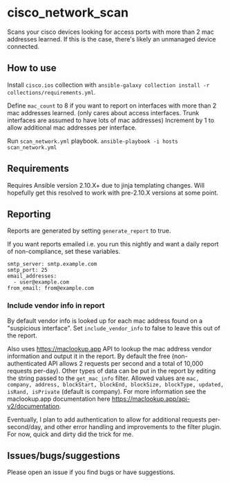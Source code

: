 # cisco_network_scan

Scans your cisco devices looking for access ports with more than 2 mac addresses learned. If this is the case, there's likely an unmanaged device connected.

## How to use

Install `cisco.ios` collection with `ansible-galaxy collection install -r collections/requirements.yml`.

Define `mac_count` to 8 if you want to report on interfaces with more than 2 mac addresses learned. (only cares about access interfaces. Trunk interfaces are assumed to have lots of mac addresses) Increment by 1 to allow additional mac addresses per interface.

Run `scan_network.yml` playbook. `ansible-playbook -i hosts scan_network.yml`

## Requirements
Requires Ansible version 2.10.X+ due to jinja templating changes. Will hopefully get this resolved to work with pre-2.10.X versions at some point.

## Reporting
Reports are generated by setting `generate_report` to true.

If you want reports emailed i.e. you run this nightly and want a daily report of non-compliance, set these variables.

```
smtp_server: smtp.example.com
smtp_port: 25
email_addresses:
  - user@example.com
from_email: from@example.com
```

### Include vendor info in report
By default vendor info is looked up for each mac address found on a "suspicious interface". Set `include_vendor_info` to false to leave this out of the report.

Also uses https://maclookup.app API to lookup the mac address vendor information and output it in the report. By default the free (non-authenticated API allows 2 requests per second and a total of 10,000 requests per-day). Other types of data can be put in the report by editing the string passed to the `get_mac_info` filter. Allowed values are `mac, company, address, blockStart, blockEnd, blockSize, blockType, updated, isRand, isPrivate` (default is company). For more information see the maclookup.app documentation here https://maclookup.app/api-v2/documentation.

Eventually, I plan to add authentication to allow for additional requests per-second/day, and other error handling and improvements to the filter plugin. For now, quick and dirty did the trick for me.

## Issues/bugs/suggestions
Please open an issue if you find bugs or have suggestions.
